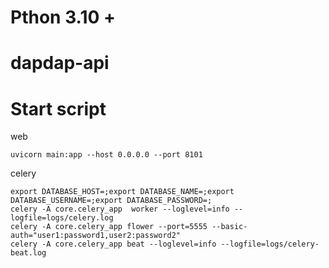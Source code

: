 # Pthon 3.10 + 
# dapdap-api

# Start script
web
```shell
uvicorn main:app --host 0.0.0.0 --port 8101
```

celery
```shell
export DATABASE_HOST=;export DATABASE_NAME=;export DATABASE_USERNAME=;export DATABASE_PASSWORD=;
celery -A core.celery_app  worker --loglevel=info --logfile=logs/celery.log
celery -A core.celery_app flower --port=5555 --basic-auth="user1:password1,user2:password2"
celery -A core.celery_app beat --loglevel=info --logfile=logs/celery-beat.log
```